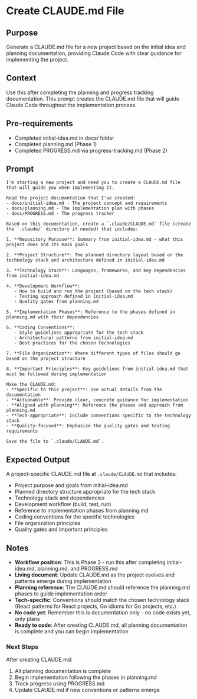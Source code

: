 # Create CLAUDE.md File

## Purpose
Generate a CLAUDE.md file for a new project based on the initial idea and planning documentation, providing Claude Code with clear guidance for implementing the project.

## Context
Use this after completing the planning and progress tracking documentation. This prompt creates the CLAUDE.md file that will guide Claude Code throughout the implementation process.

## Pre-requirements
- Completed initial-idea.md in docs/ folder
- Completed planning.md (Phase 1)
- Completed PROGRESS.md via progress-tracking.md (Phase 2)

## Prompt
```
I'm starting a new project and need you to create a CLAUDE.md file that will guide you when implementing it.

Read the project documentation that I've created:
- docs/initial-idea.md - The project concept and requirements
- docs/planning.md - The implementation plan with phases
- docs/PROGRESS.md - The progress tracker

Based on this documentation, create a `.claude/CLAUDE.md` file (create the `.claude/` directory if needed) that includes:

1. **Repository Purpose**: Summary from initial-idea.md - what this project does and its main goals

2. **Project Structure**: The planned directory layout based on the technology stack and architecture defined in initial-idea.md

3. **Technology Stack**: Languages, frameworks, and key dependencies from initial-idea.md

4. **Development Workflow**:
   - How to build and run the project (based on the tech stack)
   - Testing approach defined in initial-idea.md
   - Quality gates from planning.md

5. **Implementation Phases**: Reference to the phases defined in planning.md with their dependencies

6. **Coding Conventions**:
   - Style guidelines appropriate for the tech stack
   - Architectural patterns from initial-idea.md
   - Best practices for the chosen technologies

7. **File Organization**: Where different types of files should go based on the project structure

8. **Important Principles**: Key guidelines from initial-idea.md that must be followed during implementation

Make the CLAUDE.md:
- **Specific to this project**: Use actual details from the documentation
- **Actionable**: Provide clear, concrete guidance for implementation
- **Aligned with planning**: Reference the phases and approach from planning.md
- **Tech-appropriate**: Include conventions specific to the technology stack
- **Quality-focused**: Emphasize the quality gates and testing requirements

Save the file to `.claude/CLAUDE.md`.
```

## Expected Output
A project-specific CLAUDE.md file at `.claude/CLAUDE.md` that includes:
- Project purpose and goals from initial-idea.md
- Planned directory structure appropriate for the tech stack
- Technology stack and dependencies
- Development workflow (build, test, run)
- Reference to implementation phases from planning.md
- Coding conventions for the specific technologies
- File organization principles
- Quality gates and important principles

## Notes
- **Workflow position**: This is Phase 3 - run this after completing initial-idea.md, planning.md, and PROGRESS.md
- **Living document**: Update CLAUDE.md as the project evolves and patterns emerge during implementation
- **Planning reference**: The CLAUDE.md should reference the planning.md phases to guide implementation order
- **Tech-specific**: Conventions should match the chosen technology stack (React patterns for React projects, Go idioms for Go projects, etc.)
- **No code yet**: Remember this is documentation only - no code exists yet, only plans
- **Ready to code**: After creating CLAUDE.md, all planning documentation is complete and you can begin implementation

### Next Steps
After creating CLAUDE.md:
1. All planning documentation is complete
2. Begin implementation following the phases in planning.md
3. Track progress using PROGRESS.md
4. Update CLAUDE.md if new conventions or patterns emerge

